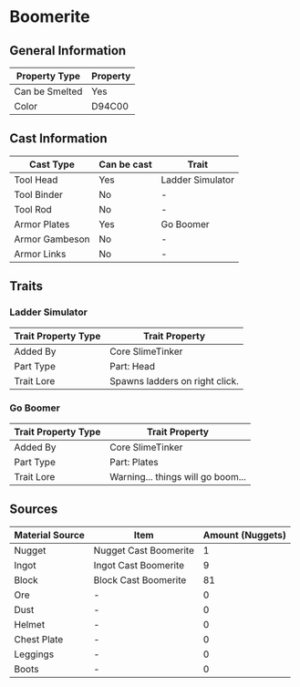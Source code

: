 # Boomerite

## General Information

| Property Type  | Property |
| -------------- | -------- |
| Can be Smelted | Yes      |
| Color          | D94C00   |

## Cast Information

| Cast Type      | Can be cast | Trait            |
| -------------- | ----------- | ---------------- |
| Tool Head      | Yes         | Ladder Simulator |
| Tool Binder    | No          | -                |
| Tool Rod       | No          | -                |
| Armor Plates   | Yes         | Go Boomer        |
| Armor Gambeson | No          | -                |
| Armor Links    | No          | -                |

## Traits

### Ladder Simulator

| Trait Property Type | Trait Property                 |
| ------------------- | ------------------------------ |
| Added By            | Core SlimeTinker               |
| Part Type           | Part: Head                     |
| Trait Lore          | Spawns ladders on right click. |

### Go Boomer

| Trait Property Type | Trait Property                    |
| ------------------- | --------------------------------- |
| Added By            | Core SlimeTinker                  |
| Part Type           | Part: Plates                      |
| Trait Lore          | Warning... things will go boom... |

## Sources

| Material Source | Item                  | Amount (Nuggets) |
| --------------- | --------------------- | ---------------- |
| Nugget          | Nugget Cast Boomerite | 1                |
| Ingot           | Ingot Cast Boomerite  | 9                |
| Block           | Block Cast Boomerite  | 81               |
| Ore             | -                     | 0                |
| Dust            | -                     | 0                |
| Helmet          | -                     | 0                |
| Chest Plate     | -                     | 0                |
| Leggings        | -                     | 0                |
| Boots           | -                     | 0                |

